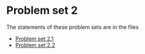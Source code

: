 # Problem set 2

The statements of these problem sets are in the files

- [Problem set 2.1](./Queue%201%20.py)
- [Problem set 2.2](./Node%202%20.py)
  